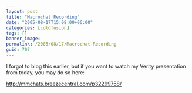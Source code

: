 ```yaml
---
layout: post
title: "Macrochat Recording"
date: "2005-08-17T15:08:00+06:00"
categories: [coldfusion]
tags: []
banner_image: 
permalink: /2005/08/17/Macrochat-Recording
guid: 707
---
```


I forgot to blog this earlier, but if you want to watch my Verity presentation from today, you may do so here:

<a href="http://mmchats.breezecentral.com/p32299758/">http://mmchats.breezecentral.com/p32299758/</a>